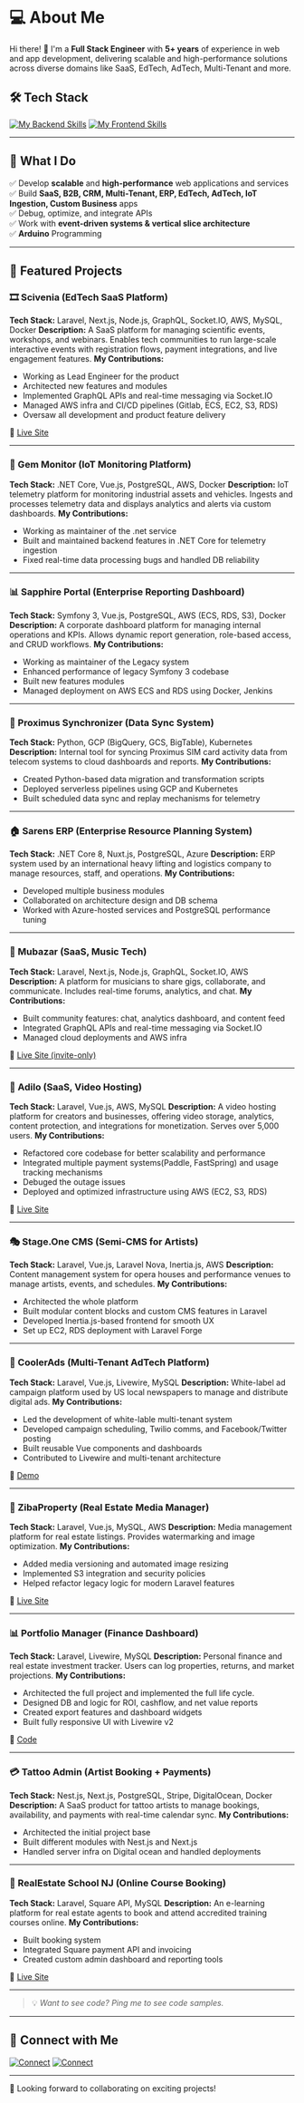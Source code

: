 # 💻 About Me  

Hi there! 👋 I'm a **Full Stack Engineer** with **5+ years** of experience in web and app development, delivering scalable and high-performance solutions across diverse domains like SaaS, EdTech, AdTech, Multi-Tenant and more.

## 🛠️ Tech Stack  
[![My Backend Skills](https://go-skill-icons.vercel.app/api/icons?i=php,laravel,ts,js,nodejs,nestjs,cs,dotnet,py,livewire,inertia,aws,gcp,docker,nginx,forge,mysql,postgresql,mongodb,redis,stripe,linux&theme=light)](https://skillicons.dev)
[![My Frontend Skills](https://go-skill-icons.vercel.app/api/icons?i=vue,react,next,nuxt,tailwind,html,css,materialui,vuetify,reactnative,npm,figma&theme=light)](https://skillicons.dev)  

---

## 🌟 What I Do  
✅ Develop **scalable** and **high-performance** web applications and services  
✅ Build **SaaS, B2B, CRM, Multi-Tenant, ERP, EdTech, AdTech, IoT Ingestion, Custom Business** apps  
✅ Debug, optimize, and integrate APIs  
✅ Work with **event-driven systems & vertical slice architecture**  
✅ **Arduino** Programming 

---

## 🚀 Featured Projects

### 🎞️ Scivenia (EdTech SaaS Platform)

**Tech Stack:** Laravel, Next.js, Node.js, GraphQL, Socket.IO, AWS, MySQL, Docker 
**Description:**
A SaaS platform for managing scientific events, workshops, and webinars. Enables tech communities to run large-scale interactive events with registration flows, payment integrations, and live engagement features. 
**My Contributions:**
* Working as Lead Engineer for the product
* Architected new features and modules
* Implemented GraphQL APIs and real-time messaging via Socket.IO
* Managed AWS infra and CI/CD pipelines (Gitlab, ECS, EC2, S3, RDS)
* Oversaw all development and product feature delivery

🔗 [Live Site](https://scivenia.com)

---

### 📡 Gem Monitor (IoT Monitoring Platform)

**Tech Stack:** .NET Core, Vue.js, PostgreSQL, AWS, Docker
**Description:**
IoT telemetry platform for monitoring industrial assets and vehicles. Ingests and processes telemetry data and displays analytics and alerts via custom dashboards.
**My Contributions:**
* Working as maintainer of the .net service
* Built and maintained backend features in .NET Core for telemetry ingestion
* Fixed real-time data processing bugs and handled DB reliability

---

### 📊 Sapphire Portal (Enterprise Reporting Dashboard)

**Tech Stack:** Symfony 3, Vue.js, PostgreSQL, AWS (ECS, RDS, S3), Docker
**Description:**
A corporate dashboard platform for managing internal operations and KPIs. Allows dynamic report generation, role-based access, and CRUD workflows.
**My Contributions:**
* Working as maintainer of the Legacy system
* Enhanced performance of legacy Symfony 3 codebase
* Built new features modules 
* Managed deployment on AWS ECS and RDS using Docker, Jenkins

---

### 🔄 Proximus Synchronizer (Data Sync System)

**Tech Stack:** Python, GCP (BigQuery, GCS, BigTable), Kubernetes
**Description:**
Internal tool for syncing Proximus SIM card activity data from telecom systems to cloud dashboards and reports.
**My Contributions:**
* Created Python-based data migration and transformation scripts
* Deployed serverless pipelines using GCP and Kubernetes
* Built scheduled data sync and replay mechanisms for telemetry

---

### 🏠 Sarens ERP (Enterprise Resource Planning System)

**Tech Stack:** .NET Core 8, Nuxt.js, PostgreSQL, Azure
**Description:**
ERP system used by an international heavy lifting and logistics company to manage resources, staff, and operations.
**My Contributions:**
* Developed multiple business modules
* Collaborated on architecture design and DB schema
* Worked with Azure-hosted services and PostgreSQL performance tuning

---

### 🎵 Mubazar (SaaS, Music Tech)

**Tech Stack:** Laravel, Next.js, Node.js, GraphQL, Socket.IO, AWS
**Description:**
A platform for musicians to share gigs, collaborate, and communicate. Includes real-time forums, analytics, and chat.
**My Contributions:**
* Built community features: chat, analytics dashboard, and content feed
* Integrated GraphQL APIs and real-time messaging via Socket.IO
* Managed cloud deployments and AWS infra

🔗 [Live Site (invite-only)](https://www.mubazar.com)

---

### 🎥 Adilo (SaaS, Video Hosting)

**Tech Stack:** Laravel, Vue.js, AWS, MySQL
**Description:**
A video hosting platform for creators and businesses, offering video storage, analytics, content protection, and integrations for monetization. Serves over 5,000 users.
**My Contributions:**
* Refactored core codebase for better scalability and performance
* Integrated multiple payment systems(Paddle, FastSpring) and usage tracking mechanisms
* Debuged the outage issues
* Deployed and optimized infrastructure using AWS (EC2, S3, RDS)

🔗 [Live Site](https://adilo.bigcommand.com)

---

### 🎭 Stage.One CMS (Semi-CMS for Artists)

**Tech Stack:** Laravel, Vue.js, Laravel Nova, Inertia.js, AWS
**Description:**
Content management system for opera houses and performance venues to manage artists, events, and schedules.
**My Contributions:**

* Architected the whole platform
* Built modular content blocks and custom CMS features in Laravel
* Developed Inertia.js-based frontend for smooth UX
* Set up EC2, RDS deployment with Laravel Forge

---

### 📰 CoolerAds (Multi-Tenant AdTech Platform)

**Tech Stack:** Laravel, Vue.js, Livewire, MySQL
**Description:**
White-label ad campaign platform used by US local newspapers to manage and distribute digital ads.
**My Contributions:**
* Led the development of white-lable multi-tenant system
* Developed campaign scheduling, Twilio comms, and Facebook/Twitter posting
* Built reusable Vue components and dashboards
* Contributed to Livewire and multi-tenant architecture

🔗 [Demo](https://mypaperonline.coolerads.com)

---

### 🏡 ZibaProperty (Real Estate Media Manager)

**Tech Stack:** Laravel, Vue.js, MySQL, AWS
**Description:**
Media management platform for real estate listings. Provides watermarking and image optimization.
**My Contributions:**
* Added media versioning and automated image resizing
* Implemented S3 integration and security policies
* Helped refactor legacy logic for modern Laravel features

🔗 [Live Site](https://ziba-property.com/)

---

### 📊 Portfolio Manager (Finance Dashboard)

**Tech Stack:** Laravel, Livewire, MySQL
**Description:**
Personal finance and real estate investment tracker. Users can log properties, returns, and market projections.
**My Contributions:**
* Architected the full project and implemented the full life cycle.
* Designed DB and logic for ROI, cashflow, and net value reports
* Created export features and dashboard widgets
* Built fully responsive UI with Livewire v2

🔗 [Code](https://github.com/Mudsr/portfolio-system)

---

### 💳 Tattoo Admin (Artist Booking + Payments)

**Tech Stack:** Nest.js, Next.js, PostgreSQL, Stripe, DigitalOcean, Docker
**Description:**
A SaaS product for tattoo artists to manage bookings, availability, and payments with real-time calendar sync.
**My Contributions:**
* Architected the initial project base
* Built different modules with Nest.js and Next.js
* Handled server infra on Digital ocean and handled deployments

---

### 🏫 RealEstate School NJ (Online Course Booking)

**Tech Stack:** Laravel, Square API, MySQL
**Description:**
An e-learning platform for real estate agents to book and attend accredited training courses online.
**My Contributions:**
* Built booking system
* Integrated Square payment API and invoicing
* Created custom admin dashboard and reporting tools

🔗 [Live Site](https://njrealestateschoolonline.com)

---


> 💡 *Want to see code? Ping me to see code samples.*
---

## 🔗 Connect with Me  
[![Connect](https://skillicons.dev/icons?i=gmail&theme=light)](mudsr3@gmail.com)
[![Connect](https://skillicons.dev/icons?i=linkedin&theme=light)](https://www.linkedin.com/in/mudsr-ali)

---

🚀 Looking forward to collaborating on exciting projects!  
